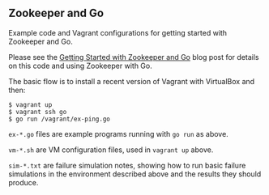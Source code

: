 ## Zookeeper and Go

Example code and Vagrant configurations for getting started with
Zookeeper and Go.

Please see the [Getting Started with Zookeeper and Go](https://mmcgrana.github.io/2014/05/getting-started-with-zookeeper-and-go.html)
blog post for details on this code and using Zookeeper with Go.

The basic flow is to install a recent version of Vagrant with
VirtualBox and then:

```console
$ vagrant up
$ vagrant ssh go
$ go run /vagrant/ex-ping.go
```

`ex-*.go` files are example programs running with `go run` as above.

`vm-*.sh` are VM configuration files, used in `vagrant up` above.

`sim-*.txt` are failure simulation notes, showing how to run basic
failure simulations in the environment described above and the
results they should produce.
